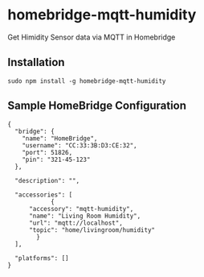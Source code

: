 # homebridge-mqtt-humidity
Get Himidity Sensor data via MQTT in Homebridge

Installation
--------------------
    sudo npm install -g homebridge-mqtt-humidity


Sample HomeBridge Configuration
--------------------
    {
      "bridge": {
        "name": "HomeBridge",
        "username": "CC:33:3B:D3:CE:32",
        "port": 51826,
        "pin": "321-45-123"
      },

      "description": "",

      "accessories": [
				{
          "accessory": "mqtt-humidity",
          "name": "Living Room Humidity",
          "url": "mqtt://localhost",
          "topic": "home/livingroom/humidity"
    		}
      ],

      "platforms": []
    }

